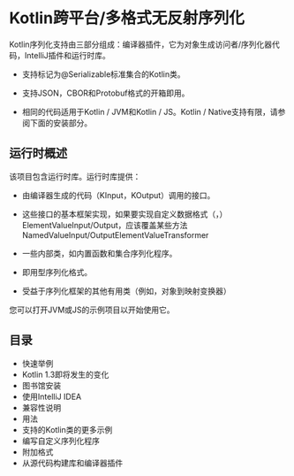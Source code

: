 # Kotlin跨平台/多格式无反射序列化

Kotlin序列化支持由三部分组成：编译器插件，它为对象生成访问者/序列化器代码，IntelliJ插件和运行时库。

- 支持标记为@Serializable标准集合的Kotlin类。

- 支持JSON，CBOR和Protobuf格式的开箱即用。

- 相同的代码适用于Kotlin / JVM和Kotlin / JS。Kotlin / Native支持有限，请参阅下面的安装部分。

## 运行时概述

该项目包含运行时库。运行时库提供：

- 由编译器生成的代码（KInput，KOutput）调用的接口。

- 这些接口的基本框架实现，如果要实现自定义数据格式（，）ElementValueInput/Output，应该覆盖某些方法NamedValueInput/OutputElementValueTransformer

- 一些内部类，如内置函数和集合序列化程序。

- 即用型序列化格式。

- 受益于序列化框架的其他有用类（例如，对象到映射变换器）

您可以打开JVM或JS的示例项目以开始使用它。

## 目录

- 快速举例
- Kotlin 1.3即将发生的变化
- 图书馆安装
- 使用IntelliJ IDEA
- 兼容性说明
- 用法
- 支持的Kotlin类的更多示例
- 编写自定义序列化程序
- 附加格式
- 从源代码构建库和编译器插件